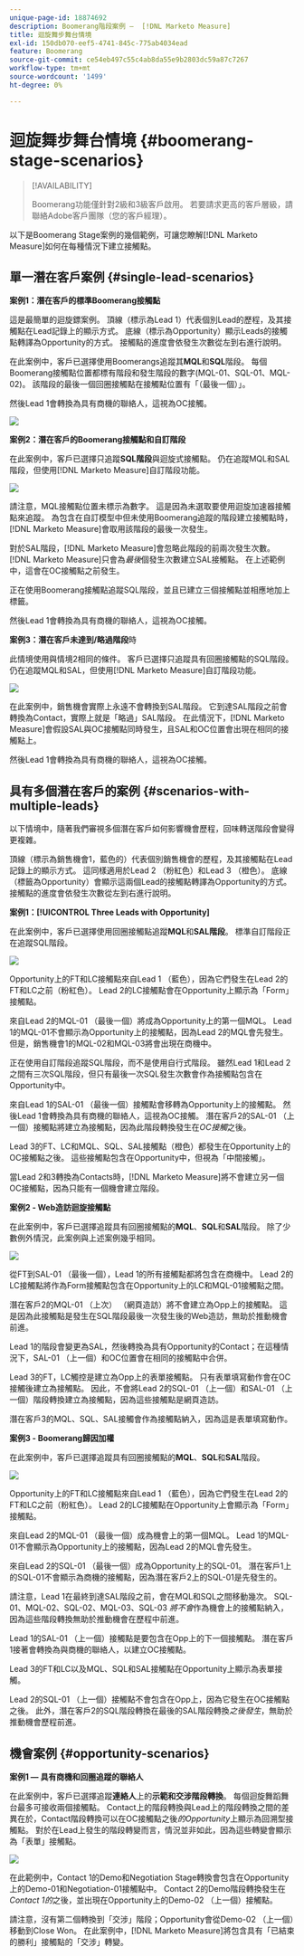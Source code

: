 ```yaml
---
unique-page-id: 18874692
description: Boomerang階段案例 —  [!DNL Marketo Measure]
title: 迴旋舞步舞台情境
exl-id: 150db070-eef5-4741-845c-775ab4034ead
feature: Boomerang
source-git-commit: ce54eb497c55c4ab8da55e9b2803dc59a87c7267
workflow-type: tm+mt
source-wordcount: '1499'
ht-degree: 0%

---
```


# 迴旋舞步舞台情境 {#boomerang-stage-scenarios}

>[!AVAILABILITY]
>
>Boomerang功能僅針對2級和3級客戶啟用。 若要請求更高的客戶層級，請聯絡Adobe客戶團隊（您的客戶經理）。

以下是Boomerang Stage案例的幾個範例，可讓您瞭解[!DNL Marketo Measure]如何在每種情況下建立接觸點。

## 單一潛在客戶案例 {#single-lead-scenarios}

**案例1：潛在客戶的標準Boomerang接觸點**

這是最簡單的迴旋鏢案例。 頂線（標示為Lead 1）代表個別Lead的歷程，及其接觸點在Lead記錄上的顯示方式。 底線（標示為Opportunity）顯示Leads的接觸點轉譯為Opportunity的方式。 接觸點的進度會依發生次數從左到右進行說明。

在此案例中，客戶已選擇使用Boomerangs追蹤其&#x200B;**MQL**&#x200B;和&#x200B;**SQL**&#x200B;階段。 每個Boomerang接觸點位置都標有階段和發生階段的數字(MQL-01、SQL-01、MQL-02)。 該階段的最後一個回圈接觸點在接觸點位置有「（最後一個）」。

然後Lead 1會轉換為具有商機的聯絡人，這視為OC接觸。

![](assets/1-1.png)

**案例2：潛在客戶的Boomerang接觸點和自訂階段**

在此案例中，客戶已選擇只追蹤&#x200B;**SQL階段**&#x200B;與迴旋式接觸點。 仍在追蹤MQL和SAL階段，但使用[!DNL Marketo Measure]自訂階段功能。

![](assets/2-1.png)

請注意，MQL接觸點位置未標示為數字。 這是因為未選取要使用迴旋加速器接觸點來追蹤。 為包含在自訂模型中但未使用Boomerang追蹤的階段建立接觸點時，[!DNL Marketo Measure]會取用該階段的最後一次發生。

對於SAL階段，[!DNL Marketo Measure]會忽略此階段的前兩次發生次數。 [!DNL Marketo Measure]只會為&#x200B;_最後_&#x200B;個發生次數建立SAL接觸點。 在上述範例中，這會在OC接觸點之前發生。

正在使用Boomerang接觸點追蹤SQL階段，並且已建立三個接觸點並相應地加上標籤。

然後Lead 1會轉換為具有商機的聯絡人，這視為OC接觸。

**案例3：潛在客戶未達到/略過階段**&#x200B;時

此情境使用與情境2相同的條件。 客戶已選擇只追蹤具有回圈接觸點的SQL階段。 仍在追蹤MQL和SAL，但使用[!DNL Marketo Measure]自訂階段功能。

![](assets/3.png)

在此案例中，銷售機會實際上永遠不會轉換到SAL階段。 它到達SAL階段之前會轉換為Contact，實際上就是「略過」SAL階段。 在此情況下，[!DNL Marketo Measure]會假設SAL與OC接觸點同時發生，且SAL和OC位置會出現在相同的接觸點上。

然後Lead 1會轉換為具有商機的聯絡人，這視為OC接觸。

## 具有多個潛在客戶的案例 {#scenarios-with-multiple-leads}

以下情境中，隨著我們審視多個潛在客戶如何影響機會歷程，回味轉送階段會變得更複雜。

頂線（標示為銷售機會1，藍色的）代表個別銷售機會的歷程，及其接觸點在Lead記錄上的顯示方式。 這同樣適用於Lead 2 （粉紅色）和Lead 3 （橙色）。 底線（標籤為Opportunity）會顯示這兩個Lead的接觸點轉譯為Opportunity的方式。 接觸點的進度會依發生次數從左到右進行說明。

**案例1：[!UICONTROL Three Leads with Opportunity]**

在此案例中，客戶已選擇使用回圈接觸點追蹤&#x200B;**MQL**&#x200B;和&#x200B;**SAL階段**。 標準自訂階段正在追蹤SQL階段。

![](assets/4.png)

Opportunity上的FT和LC接觸點來自Lead 1 （藍色），因為它們發生在Lead 2的FT和LC之前（粉紅色）。 Lead 2的LC接觸點會在Opportunity上顯示為「Form」接觸點。

來自Lead 2的MQL-01 （最後一個）將成為Opportunity上的第一個MQL。 Lead 1的MQL-01不會顯示為Opportunity上的接觸點，因為Lead 2的MQL會先發生。 但是，銷售機會1的MQL-02和MQL-03將會出現在商機中。

正在使用自訂階段追蹤SQL階段，而不是使用自行式階段。 雖然Lead 1和Lead 2之間有三次SQL階段，但只有最後一次SQL發生次數會作為接觸點包含在Opportunity中。

來自Lead 1的SAL-01 （最後一個）接觸點會移轉為Opportunity上的接觸點。 然後Lead 1會轉換為具有商機的聯絡人，這視為OC接觸。 潛在客戶2的SAL-01 （上一個）接觸點將建立為接觸點，因為此階段轉換發生在&#x200B;_OC接觸_&#x200B;之後。

Lead 3的FT、LC和MQL、SQL、SAL接觸點（橙色）都發生在Opportunity上的OC接觸點之後。 這些接觸點包含在Opportunity中，但視為「中間接觸」。

當Lead 2和3轉換為Contacts時，[!DNL Marketo Measure]將不會建立另一個OC接觸點，因為只能有一個機會建立階段。

**案例2 - Web造訪迴旋接觸點**

在此案例中，客戶已選擇追蹤具有回圈接觸點的&#x200B;**MQL**、**SQL**&#x200B;和&#x200B;**SAL**&#x200B;階段。 除了少數例外情況，此案例與上述案例幾乎相同。

![](assets/6.png)

從FT到SAL-01 （最後一個），Lead 1的所有接觸點都將包含在商機中。 Lead 2的LC接觸點將作為Form接觸點包含在Opportunity上的LC和MQL-01接觸點之間。

潛在客戶2的MQL-01 （上次） （網頁造訪）將不會建立為Opp上的接觸點。 這是因為此接觸點是發生在SQL階段最後一次發生後的Web造訪，無助於推動機會前進。

Lead 1的階段會變更為SAL，然後轉換為具有Opportunity的Contact；在這種情況下，SAL-01 （上一個）和OC位置會在相同的接觸點中合併。

Lead 3的FT，LC觸控是建立為Opp上的表單接觸點。 只有表單填寫動作會在OC接觸後建立為接觸點。 因此，不會將Lead 2的SQL-01 （上一個）和SAL-01 （上一個）階段轉換建立為接觸點，因為這些接觸點是網頁造訪。

潛在客戶3的MQL、SQL、SAL接觸會作為接觸點納入，因為這是表單填寫動作。

**案例3 - Boomerang歸因加權**

在此案例中，客戶已選擇追蹤具有回圈接觸點的&#x200B;**MQL**、**SQL**&#x200B;和&#x200B;**SAL**&#x200B;階段。

![](assets/7.png)

Opportunity上的FT和LC接觸點來自Lead 1 （藍色），因為它們發生在Lead 2的FT和LC之前（粉紅色）。 Lead 2的LC接觸點在Opportunity上會顯示為「Form」接觸點。

來自Lead 2的MQL-01 （最後一個）成為機會上的第一個MQL。 Lead 1的MQL-01不會顯示為Opportunity上的接觸點，因為Lead 2的MQL會先發生。

來自Lead 2的SQL-01 （最後一個）成為Opportunity上的SQL-01。 潛在客戶1上的SQL-01不會顯示為商機的接觸點，因為潛在客戶2上的SQL-01是先發生的。

請注意，Lead 1在最終到達SAL階段之前，會在MQL和SQL之間移動幾次。 SQL-01、MQL-02、SQL-02、MQL-03、SQL-03 _將不會_&#x200B;作為機會上的接觸點納入，因為這些階段轉換無助於推動機會在歷程中前進。

Lead 1的SAL-01 （上一個）接觸點是要包含在Opp上的下一個接觸點。 潛在客戶1接著會轉換為與商機的聯絡人，以建立OC接觸點。

Lead 3的FT和LC以及MQL、SQL和SAL接觸點在Opportunity上顯示為表單接觸。

Lead 2的SQL-01 （上一個）接觸點不會包含在Opp上，因為它發生在OC接觸點之後。 此外，潛在客戶2的SQL階段轉換在最後的SAL階段轉換&#x200B;_之後發生_，無助於推動機會歷程前進。

## 機會案例 {#opportunity-scenarios}

**案例1 — 具有商機和回圈追蹤的聯絡人**

在此案例中，客戶已選擇追蹤&#x200B;**連絡人**&#x200B;上的&#x200B;**示範和交涉階段轉換**。 每個迴旋舞蹈舞台最多可接收兩個接觸點。 Contact上的階段轉換與Lead上的階段轉換之間的差異在於，Contact階段轉換可以在OC接觸點之後&#x200B;_的Opportunity_&#x200B;上顯示為回溯型接觸點。 對於在Lead上發生的階段轉變而言，情況並非如此，因為這些轉變會顯示為「表單」接觸點。

![](assets/8.png)

在此範例中，Contact 1的Demo和Negotiation Stage轉換會包含在Opportunity上的Demo-01和Negotiation-01接觸點中。 Contact 2的Demo階段轉換發生在&#x200B;_Contact 1的_&#x200B;之後，並出現在Opportunity上的Demo-02 （上一個）接觸點。

請注意，沒有第二個轉換到「交涉」階段；Opportunity會從Demo-02 （上一個）移動到Close Won。 在此案例中，[!DNL Marketo Measure]將包含具有「已結束的勝利」接觸點的「交涉」轉變。
